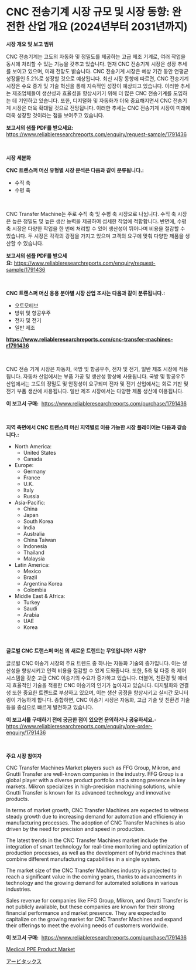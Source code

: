 <p><h1>CNC 전송기계 시장 규모 및 시장 동향: 완전한 산업 개요 (2024년부터 2031년까지)</h1></p><p><strong>시장 개요 및 보고 범위</strong></p>
<p><p>CNC 전송기계는 고도의 자동화 및 정밀도를 제공하는 고급 제조 기계로, 여러 작업을 동시에 처리할 수 있는 기능을 갖추고 있습니다. 현재 CNC 전송기계 시장은 성장 추세를 보이고 있으며, 미래 전망도 밝습니다. CNC 전송기계 시장은 예상 기간 동안 연평균 성장률인 5.2%로 성장할 것으로 예상됩니다. 최신 시장 동향에 따르면, CNC 전송기계 시장은 수요 증가 및 기술 혁신을 통해 지속적인 성장이 예상되고 있습니다. 이러한 추세는 제조업체들이 생산성과 효율성을 향상시키기 위해 더 많은 CNC 전송기계를 도입하는 데 기인하고 있습니다. 또한, 디지털화 및 자동화가 더욱 중요해지면서 CNC 전송기계 시장은 더욱 확대될 것으로 전망됩니다. 이러한 추세는 CNC 전송기계 시장이 미래에 더욱 성장할 것이라는 점을 보여주고 있습니다.</p></p>
<p><strong>보고서의 샘플 PDF를 받으세요:</strong> <a href="https://www.reliableresearchreports.com/enquiry/request-sample/1791436">https://www.reliableresearchreports.com/enquiry/request-sample/1791436</a></p>
<p>&nbsp;</p>
<p><strong>시장 세분화</strong></p>
<p><strong>CNC 트랜스퍼 머신 유형별 시장 분석은 다음과 같이 분류됩니다.:</strong></p>
<p><ul><li>수직 축</li><li>수평 축</li></ul></p>
<p>&nbsp;</p>
<p><p>CNC Transfer Machine는 주로 수직 축 및 수평 축 시장으로 나뉩니다. 수직 축 시장은 높은 정밀도 및 높은 생산 능력을 제공하여 섬세한 작업에 적합합니다. 반면에, 수평 축 시장은 다양한 작업을 한 번에 처리할 수 있어 생산성이 뛰어나며 비용을 절감할 수 있습니다. 두 시장은 각각의 강점을 가지고 있으며 고객의 요구에 맞춰 다양한 제품을 생산할 수 있습니다.</p></p>
<p><strong>보고서의 샘플 PDF를 받으세요:</strong>&nbsp;<a href="https://www.reliableresearchreports.com/enquiry/request-sample/1791436">https://www.reliableresearchreports.com/enquiry/request-sample/1791436</a></p>
<p>&nbsp;</p>
<p><strong> CNC 트랜스퍼 머신 응용 분야별 시장 산업 조사는 다음과 같이 분류됩니다.:</strong></p>
<p><ul><li>오토모티브</li><li>방위 및 항공우주</li><li>전자 및 전기</li><li>일반 제조</li></ul></p>
<p><strong><a href="https://www.reliableresearchreports.com/cnc-transfer-machines-r1791436">https://www.reliableresearchreports.com/cnc-transfer-machines-r1791436</a></strong></p>
<p>&nbsp;</p>
<p><p>CNC 전송 기계 시장은 자동차, 국방 및 항공우주, 전자 및 전기, 일반 제조 시장에 적용됩니다. 자동차 산업에서는 부품 가공 및 생산성 향상에 사용됩니다. 국방 및 항공우주 산업에서는 고도의 정밀도 및 안정성이 요구되며 전자 및 전기 산업에서는 회로 기판 및 전기 부품 생산에 사용됩니다. 일반 제조 시장에서는 다양한 제품 생산에 이용됩니다.</p></p>
<p><strong>이 보고서 구매:</strong>&nbsp; <a href="https://www.reliableresearchreports.com/purchase/1791436">https://www.reliableresearchreports.com/purchase/1791436</a></p>
<p>&nbsp;</p>
<p><strong>지역 측면에서 CNC 트랜스퍼 머신 지역별로 이용 가능한 시장 플레이어는 다음과 같습니다.:</strong></p>
<p><ul>
    <li>
        North America:
        <ul>
            <li>United States</li>
            <li>Canada</li>
        </ul>
    </li>
    <li>
        Europe:
        <ul>
            <li>Germany</li>
            <li>France</li>
            <li>U.K.</li>
            <li>Italy</li>
            <li>Russia</li>
        </ul>
    </li>
    <li>
        Asia-Pacific:
        <ul>
            <li>China</li>
            <li>Japan</li>
            <li>South Korea</li>
            <li>India</li>
            <li>Australia</li>
            <li>China Taiwan</li>
            <li>Indonesia</li>
            <li>Thailand</li>
            <li>Malaysia</li>
        </ul>
    </li>
    <li>
        Latin America:
        <ul>
            <li>Mexico</li>
            <li>Brazil</li>
            <li>Argentina Korea</li>
            <li>Colombia</li>
        </ul>
    </li>
    <li>
        Middle East & Africa:
        <ul>
            <li>Turkey</li>
            <li>Saudi</li>
            <li>Arabia</li>
            <li>UAE</li>
            <li>Korea</li>
        </ul>
    </li>
    </ul></p>
<p>&nbsp;</p>
<p><strong>글로벌 CNC 트랜스퍼 머신 의 새로운 트렌드는 무엇입니까? 시장?</strong></p>
<p><p>글로벌 CNC 이송기 시장의 주요 트렌드 중 하나는 자동화 기술의 증가입니다. 이는 생산성을 향상시키고 인력 비용을 절감할 수 있게 도와줍니다. 또한, 5축 및 다중 축 제어 시스템을 갖춘 고급 CNC 이송기의 수요가 증가하고 있습니다. 더불어, 친환경 및 에너지 효율적인 기술을 적용한 CNC 이송기의 인기가 높아지고 있습니다. 디지털화와 연결성 또한 중요한 트렌드로 부상하고 있으며, 이는 생산 공정을 향상시키고 실시간 모니터링이 가능하게 합니다. 종합하면, CNC 이송기 시장은 자동화, 고급 기술 및 친환경 기술 등을 중심으로 빠르게 발전하고 있습니다.</p></p>
<p><strong>이 보고서를 구매하기 전에 궁금한 점이 있으면 문의하거나 공유하세요.</strong>- <a href="https://www.reliableresearchreports.com/enquiry/pre-order-enquiry/1791436">https://www.reliableresearchreports.com/enquiry/pre-order-enquiry/1791436</a></p>
<p>&nbsp;</p>
<p><strong>주요 시장 참여자</strong></p>
<p><p>CNC Transfer Machines Market players such as FFG Group, Mikron, and Gnutti Transfer are well-known companies in the industry. FFG Group is a global player with a diverse product portfolio and a strong presence in key markets. Mikron specializes in high-precision machining solutions, while Gnutti Transfer is known for its advanced technology and innovative products.</p><p>In terms of market growth, CNC Transfer Machines are expected to witness steady growth due to increasing demand for automation and efficiency in manufacturing processes. The adoption of CNC Transfer Machines is also driven by the need for precision and speed in production.</p><p>The latest trends in the CNC Transfer Machines market include the integration of smart technology for real-time monitoring and optimization of production processes, as well as the development of hybrid machines that combine different manufacturing capabilities in a single system.</p><p>The market size of the CNC Transfer Machines industry is projected to reach a significant value in the coming years, thanks to advancements in technology and the growing demand for automated solutions in various industries.</p><p>Sales revenue for companies like FFG Group, Mikron, and Gnutti Transfer is not publicly available, but these companies are known for their strong financial performance and market presence. They are expected to capitalize on the growing market for CNC Transfer Machines and expand their offerings to meet the evolving needs of customers worldwide.</p></p>
<p><strong>이 보고서 구매:</strong>&nbsp;&nbsp;<a href="https://www.reliableresearchreports.com/purchase/1791436">https://www.reliableresearchreports.com/purchase/1791436</a></p>
<p><p><a href="https://github.com/GroverBarry/Market-Research-Report-List-4/blob/main/medical-ppe-product-market.md">Medical PPE Product Market</a></p><p><a href="https://github.com/ppmazlotr77499/Market-Research-Report-List-1/blob/main/689641624081.md">アービタックス</a></p></p>